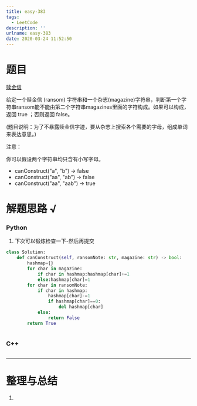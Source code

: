 ```yaml
---
title: easy-383
tags:
  - LeetCode
description: ''
urlname: easy-383
date: 2020-03-24 11:52:50
---
```


# 题目

[赎金信](https://leetcode-cn.com/problems/ransom-note/)

给定一个赎金信 (ransom) 字符串和一个杂志(magazine)字符串，判断第一个字符串ransom能不能由第二个字符串magazines里面的字符构成。如果可以构成，返回 true ；否则返回 false。

(题目说明：为了不暴露赎金信字迹，要从杂志上搜索各个需要的字母，组成单词来表达意思。)

注意：

你可以假设两个字符串均只含有小写字母。

- canConstruct("a", "b") -> false
- canConstruct("aa", "ab") -> false
- canConstruct("aa", "aab") -> true

# 解题思路 √

### Python

1. 下次可以锻炼检查一下-然后再提交

```python
class Solution:
    def canConstruct(self, ransomNote: str, magazine: str) -> bool:
        hashmap={}
        for char in magazine:
            if char in hashmap:hashmap[char]+=1
            else:hashmap[char]=1
        for char in ransomNote:
            if char in hashmap:
                hashmap[char]-=1
                if hashmap[char]==0:
                    del hashmap[char]
            else:
                return False
        return True
```


```python

```



### C++

```cpp

```

---



# 整理与总结

1. 

